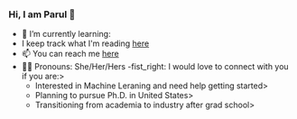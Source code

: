 ### Hi, I am Parul 👋


- 🌱 I’m currently learning: 
- I keep track what I'm reading [here](https://www.goodreads.com/user/show/21700166-parul)
- 📫 You can reach me [here](parul.pandey85@gmail.com)
- :woman_technologist: Pronouns: She/Her/Hers
-fist_right: I would love to connect with you if you are:>
  - Interested in Machine Leraning and need help getting started>
  - Planning to pursue Ph.D. in United States>
  - Transitioning from academia to industry after grad school>



